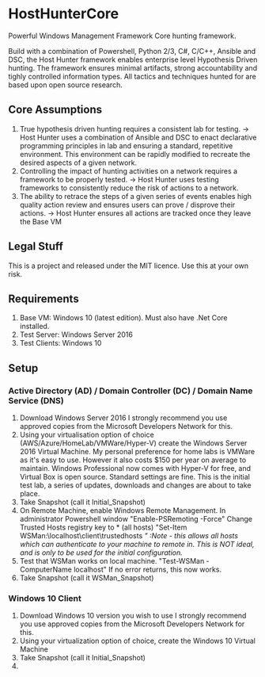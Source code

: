 # HostHunterCore
Powerful Windows Management Framework Core hunting framework.

Build with a combination of Powershell, Python 2/3, C#, C/C++, Ansible and DSC, the Host Hunter framework enables enterprise level Hypothesis Driven hunting. The framework ensures minimal artifacts, strong accountability and tighly controlled information types. All tactics and techniques hunted for are based upon open source research.

## Core Assumptions
1. True hypothesis driven hunting requires a consistent lab for testing. 
  -> Host Hunter uses a combination of Ansible and DSC to enact declarative programming principles in lab and ensuring a standard, repetitive environment. This environment can be rapidly modified to recreate the desired aspects of a given network.
2. Controlling the impact of hunting activities on a network requires a framework to be properly tested.
  -> Host Hunter uses testing frameworks to consistently reduce the risk of actions to a network. 
3. The ability to retrace the steps of a given series of events enables high quality action review and ensures users can prove / disprove their actions.
  -> Host Hunter ensures all actions are tracked once they leave the Base VM
  
## Legal Stuff
This is a project and released under the MIT licence. Use this at your own risk.

## Requirements
1. Base VM: Windows 10 (latest edition). Must also have .Net Core installed. 
2. Test Server: Windows Server 2016
3. Test Clients: Windows 10

## Setup
### Active Directory (AD) / Domain Controller (DC) / Domain Name Service (DNS)
1. Download Windows Server 2016 
    I strongly recommend you use approved copies from the Microsoft Developers Network for this. 
2. Using your virtualisation option of choice (AWS/Azure/HomeLab/VMWare/Hyper-V) create the Windows Server 2016 Virtual Machine.
    My personal preference for home labs is VMWare as it's easy to use. However it also costs $150 per year on average to maintain. Windows Professional now comes with Hyper-V for free, and Virtual Box is open source.
    Standard settings are fine. This is the initial test lab, a series of updates, downloads and changes are about to take place.
3. Take Snapshot (call it Initial_Snapshot)
4. On Remote Machine, enable Windows Remote Management. 
    In administrator Powershell window "Enable-PSRemoting -Force"
    Change Trusted Hosts registry key to * (all hosts) "Set-Item WSMan:\localhost\client\trustedhosts *" :Note - this allows all hosts which can authenticate to your machine to remote in. This is NOT ideal, and is only to be used for the initial configuration.*
5. Test that WSMan works on local machine. "Test-WSMan -ComputerName localhost"
    If no error returns, this now works.
6. Take Snapshot (call it WSMan_Snapshot)

### Windows 10 Client
1. Download Windows 10 version you wish to use
    I strongly recommend you use approved copies from the Microsoft Developers Network for this.
2. Using your virtualization option of choice, create the Windows 10 Virtual Machine
3. Take Snapshot (call it Initial_Snapshot)
4. 

